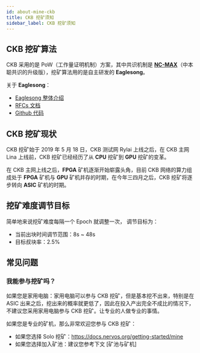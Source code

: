 ```yaml
---
id: about-mine-ckb
title: CKB 挖矿须知
sidebar_label: CKB 挖矿须知
---
```


## CKB 挖矿算法

CKB 采用的是 PoW（工作量证明机制）方案，其中共识机制是 [**NC-MAX**](../../rfcs/0020-ckb-consensus-protocol/0020-ckb-consensus-protocol.zh.md)（中本聪共识的升级版），挖矿算法用的是自主研发的 **Eaglesong**。

关于 **Eaglesong**：
* [Eaglesong 整体介绍](https://mp.weixin.qq.com/s/CDkB-U1ep8NMoUIQ2Bd0XQ)
* [RFCs 文档](../../rfcs/0010-eaglesong/0010-eaglesong.zh.md)
* [Github 代码](https://github.com/nervosnetwork/eaglesong)


## CKB 挖矿现状

CKB 挖矿始于 2019 年 5 月 18 日，CKB 测试网 Rylai 上线之后，在 CKB 主网 Lina 上线前，CKB 挖矿已经经历了从 **CPU** 挖矿到 **GPU** 挖矿的变革。

在 CKB 主网上线之后，**FPGA** 矿机逐渐开始崭露头角，目前 CKB 网络的算力组成处于 **FPGA** 矿机与 **GPU** 矿机并存的时期，在今年三四月之后，CKB 挖矿将逐步转向 **ASIC** 矿机的时期。


## 挖矿难度调节目标

简单地来说挖矿难度每隔一个 Epoch 就调整一次， 调节目标为：
* 当前出块时间调节范围：8s ~ 48s
* 目标叔块率：2.5%


## 常见问题

### 我能参与挖矿吗？

如果您是家用电脑：家用电脑可以参与 CKB 挖矿，但是基本挖不出来，特别是在 ASIC 出来之后，挖出来的概率就更低了，因此在投入产出完全不成比的情况下，不建议您采用家用电脑参与 CKB 挖矿。让专业的人做专业的事情。

如果您是专业的矿机，那么非常欢迎您参与 CKB 挖矿：
* 如果您选择 Solo 挖矿：https://docs.nervos.org/getting-started/mine
* 如果您选择加入矿池：建议您参考下文 [矿池与矿机]